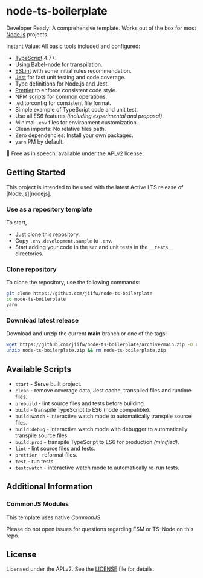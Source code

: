 # node-ts-boilerplate

Developer Ready: A comprehensive template. Works out of the box for most [Node.js](https://nodejs.org) projects.

Instant Value: All basic tools included and configured:

- [TypeScript](https://www.typescriptlang.org/) 4.7+.
- Using [Babel-node](https://babeljs.io/docs/en/babel-node) for transpilation.
- [ESLint](https://eslint.org/) with some initial rules recommendation.
- [Jest](https://jestjs.io/) for fast unit testing and code coverage.
- Type definitions for Node.js and Jest.
- [Prettier](https://prettier.io/) to enforce consistent code style.
- NPM [scripts](#available-scripts) for common operations.
- .editorconfig for consistent file format.
- Simple example of TypeScript code and unit test.
- Use all ES6 features *(including experimental and proposal)*.
- Minimal `.env` files for environment customization.
- Clean imports: No relative files path.
- Zero dependencies: Install your own packages.
- `yarn` PM by default.

🤲 Free as in speech: available under the APLv2 license.

## Getting Started

This project is intended to be used with the latest Active LTS release of [Node.js][nodejs].

### Use as a repository template

To start,
- Just clone this repository.
- Copy `.env.development.sample` to `.env`.
- Start adding your code in the `src` and unit tests in the `__tests__` directories.

### Clone repository

To clone the repository, use the following commands:

```sh
git clone https://github.com/jiifw/node-ts-boilerplate
cd node-ts-boilerplate
yarn
```

### Download latest release

Download and unzip the current **main** branch or one of the tags:

```sh
wget https://github.com/jiifw/node-ts-boilerplate/archive/main.zip -O node-ts-boilerplate.zip
unzip node-ts-boilerplate.zip && rm node-ts-boilerplate.zip
```

## Available Scripts

- `start` - Serve built project.
- `clean` - remove coverage data, Jest cache, transpiled files and runtime files.
- `prebuild` - lint source files and tests before building.
- `build` - transpile TypeScript to ES6 (node compatible).
- `build:watch` - interactive watch mode to automatically transpile source files.
- `build:debug` - interactive watch mode with debugger to automatically transpile source files.
- `build:prod` - transpile TypeScript to ES6 for production *(minified)*.
- `lint` - lint source files and tests.
- `prettier` - reformat files.
- `test` - run tests.
- `test:watch` - interactive watch mode to automatically re-run tests.

## Additional Information

### CommonJS Modules

This template uses native *CommonJS*.

Please do not open issues for questions regarding ESM or TS-Node on this repo.

## License

Licensed under the APLv2. See the [LICENSE](https://github.com/jiifw/node-ts-boilerplate/blob/main/LICENSE) file for details.
